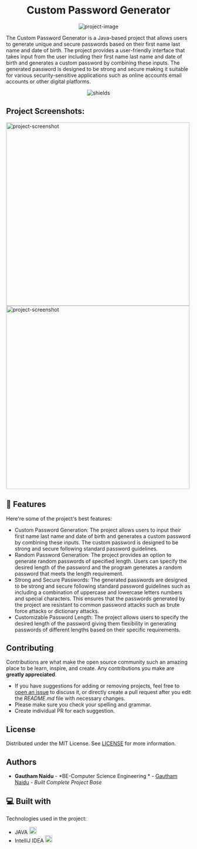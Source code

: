 <h1 align="center" id="title">Custom Password Generator</h1>

<p align="center"><img src="https://socialify.git.ci/gautham2k3/Custom-Password-Generator/image?font=Source%20Code%20Pro&amp;language=1&amp;name=1&amp;owner=1&amp;pattern=Circuit%20Board&amp;stargazers=1&amp;theme=Auto" alt="project-image"></p>

<p id="description">The Custom Password Generator is a Java-based project that allows users to generate unique and secure passwords based on their first name last name and date of birth. The project provides a user-friendly interface that takes input from the user including their first name last name and date of birth and generates a custom password by combining these inputs. The generated password is designed to be strong and secure making it suitable for various security-sensitive applications such as online accounts email accounts or other digital platforms.</p>

<p align="center"><img src="https://img.shields.io/github/watchers/gautham2k3/Custom-Password-Generator?style=social" alt="shields"></p>

<h2>Project Screenshots:</h2>

<img src="https://lh3.googleusercontent.com/drive-viewer/AFGJ81rG5bXC-mQdtGm1NCsryIKlu25mj_jc4wRjhx5yldXKMgkw1sc0bmHOEUls-D0KBy-4C1O-I9kYB8njxkWP2OnOrAEz=w1920-h1080" alt="project-screenshot" width="500" height="500/">

<img src="https://lh3.googleusercontent.com/drive-viewer/AFGJ81rG5bXC-mQdtGm1NCsryIKlu25mj_jc4wRjhx5yldXKMgkw1sc0bmHOEUls-D0KBy-4C1O-I9kYB8njxkWP2OnOrAEz=w1920-h1080" alt="project-screenshot" width="500" height="500/">

  
  
<h2>🧐 Features</h2>

Here're some of the project's best features:

*   Custom Password Generation: The project allows users to input their first name last name and date of birth and generates a custom password by combining these inputs. The custom password is designed to be strong and secure following standard password guidelines.
*   Random Password Generation: The project provides an option to generate random passwords of specified length. Users can specify the desired length of the password and the program generates a random password that meets the length requirement.
*   Strong and Secure Passwords: The generated passwords are designed to be strong and secure following standard password guidelines such as including a combination of uppercase and lowercase letters numbers and special characters. This ensures that the passwords generated by the project are resistant to common password attacks such as brute force attacks or dictionary attacks.
*   Customizable Password Length: The project allows users to specify the desired length of the password giving them flexibility in generating passwords of different lengths based on their specific requirements.

## Contributing

Contributions are what make the open source community such an amazing place to be learn, inspire, and create. Any contributions you make are **greatly appreciated**.
* If you have suggestions for adding or removing projects, feel free to [open an issue](https://github.com/gautham2k3/Custom-Password-Generator/issues/new) to discuss it, or directly create a pull request after you edit the *README.md* file with necessary changes.
* Please make sure you check your spelling and grammar.
* Create individual PR for each suggestion.

## License

Distributed under the MIT License. See [LICENSE](https://github.com/gautham2k3/Custom-Password-Generator/blob/main/LICENSE.md) for more information.

## Authors

* **Gautham Naidu** - *BE-Computer Science Engineering * - [Gautham Naidu](https://github.com/gautham2k3) - *Built Complete Project Base*
  
  
<h2>💻 Built with</h2>

Technologies used in the project:

*   JAVA <img src="https://upload.wikimedia.org/wikipedia/en/3/30/Java_programming_language_logo.svg" width="20">
*   IntelliJ IDEA <img src="https://upload.wikimedia.org/wikipedia/commons/9/9c/IntelliJ_IDEA_Icon.svg" width="20">
